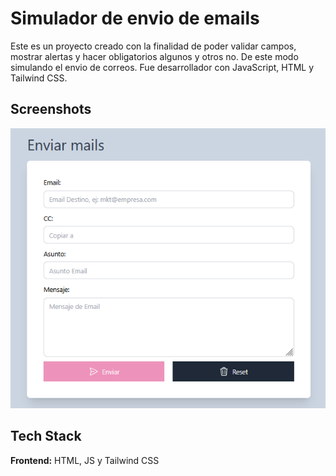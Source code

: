 
# Simulador de envio de emails

Este es un proyecto creado con la finalidad de poder validar campos, mostrar alertas y hacer obligatorios algunos y otros no. De este modo simulando el envio de correos. Fue desarrollador con JavaScript, HTML y Tailwind CSS. 

## Screenshots


![App](16-PROYECTO-EnviarEmail/img/email.PNG)




## Tech Stack

**Frontend:** HTML, JS y Tailwind CSS

